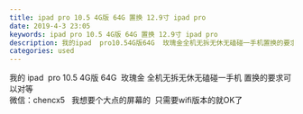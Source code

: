 ```yaml
---
title: ipad pro 10.5 4G版 64G 置换 12.9寸 ipad pro
date: 2019-4-3 23:05
keywords: ipad pro 10.5 4G版 64G 置换 12.9寸 ipad pro
description: 我的ipad  pro10.54G版64G  玫瑰金全机无拆无休无磕碰一手机置换的要求可以对等微信：chencx5  我想要个大点的屏幕的  只需要wifi版本的就OK了  
categories: used
---
```

<td class="t_f" id="postmessage_3388204">

我的 ipad  pro 10.5 4G版 64G  玫瑰金 全机无拆无休无磕碰一手机 置换的要求可以对等 <br/>
微信：chencx5   我想要个大点的屏幕的  只需要wifi版本的就OK了  </td>
